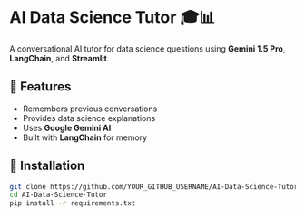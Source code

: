 # AI Data Science Tutor 🎓📊

A conversational AI tutor for data science questions using **Gemini 1.5 Pro**, **LangChain**, and **Streamlit**.

## 🚀 Features
- Remembers previous conversations
- Provides data science explanations
- Uses **Google Gemini AI**
- Built with **LangChain** for memory

## 🔧 Installation
```bash
git clone https://github.com/YOUR_GITHUB_USERNAME/AI-Data-Science-Tutor.git
cd AI-Data-Science-Tutor
pip install -r requirements.txt
